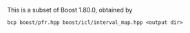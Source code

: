 This is a subset of Boost 1.80.0, obtained by
```
bcp boost/pfr.hpp boost/icl/interval_map.hpp <output dir>
```
